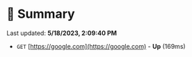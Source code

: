 # 📖 Summary
Last updated: **5/18/2023, 2:09:40 PM**

- `GET` [https://google.com](https://google.com) - **Up** (169ms)
